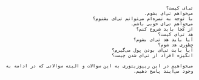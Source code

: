 <div dir="rtl">
    
    تی‌ای کیست؟
    می‌خواهم تی‌ای بشوم.
    با توجه به نمره‌ام می‌‌توانم تی‌ای بشنوم؟
    می‌خواهم تی‌ای خوبی باشم.
    از کجا باید شروع کنم؟
    هد تی‌ای کیست؟
    آیا باید هد‌ تی‌ای بشوم؟
    چطوری هد شوم؟
    آیا بابت تی‌ای بودن پول می‌گیرم؟
    انگیزه افراد از تی‌ای شدن چیست؟
    
    می‌خواهیم در این ریپوزیتوری به این سوالات و البته سوالاتی که در ادامه به وجود می‌آیند پاسخ دهیم.
        
</div>













